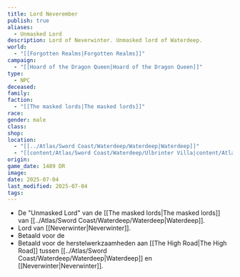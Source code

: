 ```yaml
---
title: Lord Neverember
publish: true
aliases:
  - Unmasked Lord
description: Lord of Neverwinter. Unmasked lord of Waterdeep.
world:
  - "[[Forgotten Realms|Forgotten Realms]]"
campaign:
  - "[[Hoard of the Dragon Queen|Hoard of the Dragon Queen]]"
type:
  - NPC
deceased: 
family: 
faction:
  - "[[The masked lords|The masked lords]]"
race: 
gender: male
class: 
shop: 
location:
  - "[[../Atlas/Sword Coast/Waterdeep/Waterdeep|Waterdeep]]"
  - "[[content/Atlas/Sword Coast/Waterdeep/Ulbrinter Villa|content/Atlas/Sword Coast/Waterdeep/Ulbrinter Villa]]"
origin: 
game_date: 1489 DR
image: 
date: 2025-07-04
last_modified: 2025-07-04
tags: 
---
```

* De "Unmasked Lord" van de [[The masked lords|The masked lords]] van [[../Atlas/Sword Coast/Waterdeep/Waterdeep|Waterdeep]].
* Lord van [[Neverwinter|Neverwinter]].
* Betaald voor de 
* Betaald voor de herstelwerkzaamheden aan [[The High Road|The High Road]] tussen [[../Atlas/Sword Coast/Waterdeep/Waterdeep|Waterdeep]] en [[Neverwinter|Neverwinter]].

